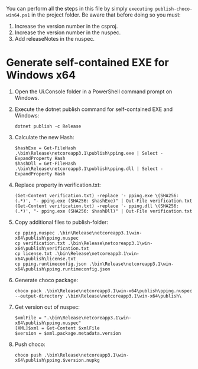 You can perform all the steps in this file by simply `executing publish-choco-win64.ps1` in the project folder. Be 
aware that before doing so you must:

1. Increase the version number in the csproj.
2. Increase the version number in the nuspec.
3. Add releaseNotes in the nuspec.

# Generate self-contained EXE for Windows x64

1. Open the Ui.Console folder in a PowerShell command prompt on Windows.
2. Execute the dotnet publish command for self-contained EXE and Windows:

    ```
    dotnet publish -c Release
    ```

3. Calculate the new Hash:

    ```
    $hashExe = Get-FileHash .\bin\Release\netcoreapp3.1\publish\pping.exe | Select -ExpandProperty Hash 
    $hashDll = Get-FileHash .\bin\Release\netcoreapp3.1\publish\pping.dll | Select -ExpandProperty Hash 
    ```

4. Replace property in verification.txt:
   
    ```
    (Get-Content verification.txt) -replace '- pping.exe \(SHA256: (.*)', "- pping.exe (SHA256: $hashExe)" | Out-File verification.txt
    (Get-Content verification.txt) -replace '- pping.dll \(SHA256: (.*)', "- pping.exe (SHA256: $hashDll)" | Out-File verification.txt
    ```

5. Copy additional files to publish-folder:

    ```
    cp pping.nuspec .\bin\Release\netcoreapp3.1\win-x64\publish\pping.nuspec
    cp verification.txt .\bin\Release\netcoreapp3.1\win-x64\publish\verification.txt
    cp license.txt .\bin\Release\netcoreapp3.1\win-x64\publish\license.txt
    cp pping.runtimeconfig.json .\bin\Release\netcoreapp3.1\win-x64\publish\pping.runtimeconfig.json
    ```

6. Generate choco package:

    ```
    choco pack .\bin\Release\netcoreapp3.1\win-x64\publish\pping.nuspec --output-directory .\bin\Release\netcoreapp3.1\win-x64\publish\
    ```

7. Get version out of nuspec:

    ```
    $xmlFile = ".\bin\Release\netcoreapp3.1\win-x64\publish\pping.nuspec"
    [XML]$xml = Get-Content $xmlFile
    $version = $xml.package.metadata.version
    ```

8. Push choco:

    ```
    choco push .\bin\Release\netcoreapp3.1\win-x64\publish\pping.$version.nupkg
    ```